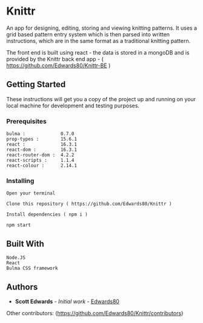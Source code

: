 
# Knittr

An app for designing, editing, storing and viewing knitting patterns. It uses a grid based pattern entry system which is then parsed into written instructions, which are in the same format as a traditional knitting pattern.

The front end is built using react - the data is stored in a mongoDB and is provided by the Knittr back end app - ( https://github.com/Edwards80/Knittr-BE )



## Getting Started

These instructions will get you a copy of the project up and running on your local machine for development and testing purposes.

### Prerequisites

    bulma :             0.7.0
    prop-types :        15.6.1
    react :             16.3.1
    react-dom :         16.3.1
    react-router-dom :  4.2.2
    react-scripts :     1.1.4
    react-colour :      2.14.1
    
### Installing

    Open your terminal

    Clone this repository ( https://github.com/Edwards80/Knittr )

    Install dependencies ( npm i )

    npm start


## Built With

    Node.JS
    React
    Bulma CSS framework

## Authors

* **Scott Edwards** - *Initial work* - [Edwards80](https://github.com/Edwards80)

Other contributors: (https://github.com/Edwards80/Knittr/contributors)
